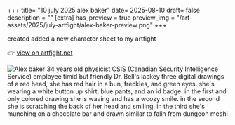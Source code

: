 +++
title= "10 july 2025 alex baker"
date= 2025-08-10
draft= false
description = ""
[extra]
has_preview = true
preview_img = "/art-assets/2025/july-artfight/alex-baker-preview.png"
+++

created added a new character sheet to my artfight 

👉 [view on artfight.net](https://artfight.net/character/7655974.alex-baker)

![Alex baker 
34 years old
physicist 
CSIS (Canadian Security Intelligence Service) employee 
timid but friendly
Dr. Bell's lackey 
three digital drawings of a red head, she has red hair in a bun, freckles, and green eyes. she's wearing a white button up shirt, blue pants, and an id badge. in the first and only colored drawing she is waving and has a woozy smile. in the second she is scratching the back of her head and smiling. in the third she's munching on a chocolate bar and drawn similar to falin from dungeon meshi](/art-assets/2025/july-artfight/alex-baker.png)
